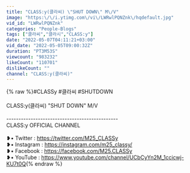 ```yaml
---
title: "CLASS:y(클라씨) \"SHUT DOWN\" M\/V"
image: "https:\/\/i.ytimg.com\/vi\/LWRwlPQNZnk\/hqdefault.jpg"
vid_id: "LWRwlPQNZnk"
categories: "People-Blogs"
tags: ["클라씨","클라시","CLASS:y"]
date: "2022-05-07T04:11:21+03:00"
vid_date: "2022-05-05T09:00:32Z"
duration: "PT3M53S"
viewcount: "983232"
likeCount: "110701"
dislikeCount: ""
channel: "CLASS:y(클라씨)"
---
```

{% raw %}#CLASSy #클라씨 #SHUTDOWN <br /><br />CLASS:y(클라씨) &quot;SHUT DOWN&quot; M/V <br /><br />----------------------------------------------<br />CLASS:y OFFICIAL CHANNEL <br /><br />❥• Twitter : <a rel="nofollow" target="blank" href="https://twitter.com/M25_CLASSy">https://twitter.com/M25_CLASSy</a><br />❥• Instagram : <a rel="nofollow" target="blank" href="https://instagram.com/m25_classy/">https://instagram.com/m25_classy/</a><br />❥• Facebook : <a rel="nofollow" target="blank" href="https://facebook.com/M25.CLASSy">https://facebook.com/M25.CLASSy</a><br />❥• YouTube : <a rel="nofollow" target="blank" href="https://www.youtube.com/channel/UCbCyYn2M_1ccicwj-KU7t0Q">https://www.youtube.com/channel/UCbCyYn2M_1ccicwj-KU7t0Q</a>{% endraw %}
